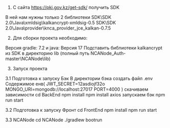 1. С сайта https://pki.gov.kz/get-sdk/ получить SDK 

В ней нам нужны только 2 библиотеки
SDK\SDK 2.0\Java\xmldsig\kalkancrypt-xmldsig-0.5
SDK\SDK 2.0\Java\provider\knca_provider_jce_kalkan-0.7.5

2. Для сборки проекта необходимо:

Версия gradle: 7.2 и java: Версия 17
Подставить библиотеки kalkancrypt из SDK в директорию lib (полный путь NCANode_Auth-master\NCANode\lib)

3. Запуск проекта

3.1 Подготовка к запуску Бэк
В директории бэка создать файл .env
Содержимое енв(
JWT_SECRET=12asdiojf32o
MONGO_URI=mongodb://localhost:27017
PORT=4000
)
скачиваем зависимости 
cd BackEnd 
npm install
npm install axios
запускаем бэк
npm run start

3.2 Подготовка к запуску Фронт
cd FrontEnd
npm install 
npm run start

3.3 NCANode
cd NCANode 
 ./gradlew bootrun
